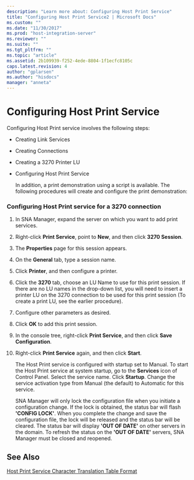```yaml
---
description: "Learn more about: Configuring Host Print Service"
title: "Configuring Host Print Service2 | Microsoft Docs"
ms.custom: ""
ms.date: "11/30/2017"
ms.prod: "host-integration-server"
ms.reviewer: ""
ms.suite: ""
ms.tgt_pltfrm: ""
ms.topic: "article"
ms.assetid: 2b109939-f252-4ede-8804-1f1ecfc8105c
caps.latest.revision: 4
author: "gplarsen"
ms.author: "hisdocs"
manager: "anneta"
---
```

# Configuring Host Print Service
Configuring Host Print service involves the following steps:  
  
- Creating Link Services  
  
- Creating Connections  
  
- Creating a 3270 Printer LU  
  
- Configuring Host Print Service  
  
  In addition, a print demonstration using a script is available. The following procedures will create and configure the print demonstration:  
  
### Configuring Host Print service for a 3270 connection  
  
1. In SNA Manager, expand the server on which you want to add print services.  
  
2. Right-click **Print Service**, point to **New**, and then click **3270 Session**.  
  
3. The **Properties** page for this session appears.  
  
4. On the **General** tab, type a session name.  
  
5. Click **Printer**, and then configure a printer.  
  
6. Click the **3270** tab, choose an LU Name to use for this print session. If there are no LU names in the drop-down list, you will need to insert a printer LU on the 3270 connection to be used for this print session (To create a print LU, see the earlier procedure).  
  
7. Configure other parameters as desired.  
  
8. Click **OK** to add this print session.  
  
9. In the console tree, right-click **Print Service**, and then click **Save Configuration**.  
  
10. Right-click **Print Service** again, and then click **Start**.  
  
    The Host Print service is configured with startup set to Manual. To start the Host Print service at system startup, go to the **Services** icon of Control Panel. Select the service name. Click **Startup**. Change the service activation type from Manual (the default) to Automatic for this service.  
  
    SNA Manager will only lock the configuration file when you initiate a configuration change. If the lock is obtained, the status bar will flash **'CONFIG LOCK'**. When you complete the change and save the configuration file, the lock will be released and the status bar will be cleared. The status bar will display **'OUT OF DATE'** on other servers in the domain. To refresh the status on the **'OUT OF DATE'** servers, SNA Manager must be closed and reopened.  
  
## See Also  
 [Host Print Service Character Translation Table Format](../core/host-print-service-character-translation-table-format1.md)
